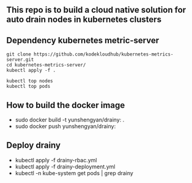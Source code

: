 ##  This repo is to build a cloud native solution for auto drain nodes in kubernetes clusters
## Dependency kubernetes metric-server
```
git clone https://github.com/kodekloudhub/kubernetes-metrics-server.git
cd kubernetes-metrics-server/
kubectl apply -f .

kubectl top nodes
kubectl top pods
```

## How to build the docker image
- sudo docker build -t yunshengyan/drainy:<version> .
- sudo docker push yunshengyan/drainy:<version>


## Deploy drainy
- kubectl apply -f drainy-rbac.yml
- kubectl apply -f drainy-deployment.yml
- kubectl -n kube-system get pods | grep drainy